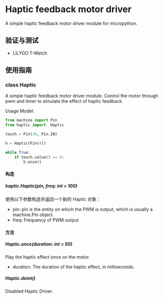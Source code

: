 # Haptic feedback motor driver

A simple haptic feedback motor driver module for micropython.

## 验证与测试

- LILYGO T-Watch

## 使用指南

### class Haptic

A simple haptic feedback motor driver module.
Control the motor through pwm and timer to simulate the effect of haptic feedback.

Usage Model:

```python
from machine import Pin
from haptic import  Haptic

touch = Pin(38, Pin.IN)

h = Haptic(Pin(4))

while True:
    if touch.value() == 0:
        h.once()
```

#### 构造

##### haptic.Haptic(pin, freq: int = 100)

使用以下参数构造并返回一个新的 Haptic 对象：

- pin: pin is the entity on which the PWM is output, which is usually a machine.Pin object.
- freq: Frequency of PWM output

#### 方法

##### Haptic.once(duration: int = 50)

Play the haptic effect once on the motor.

- duration: The duration of the haptic effect, in milliseconds.

##### Haptic.deint()

Disabled Haptic Driver.
